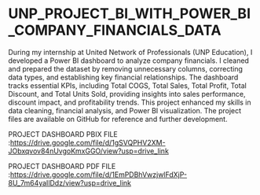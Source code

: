 # UNP_PROJECT_BI_WITH_POWER_BI_COMPANY_FINANCIALS_DATA

During my internship at United Network of Professionals (UNP Education), I developed a Power BI dashboard to analyze company financials. I cleaned and prepared the dataset by removing unnecessary columns, correcting data types, and establishing key financial relationships. The dashboard tracks essential KPIs, including Total COGS, Total Sales, Total Profit, Total Discount, and Total Units Sold, providing insights into sales performance, discount impact, and profitability trends. This project enhanced my skills in data cleaning, financial analysis, and Power BI visualization. The project files are available on GitHub for reference and further development.

PROJECT DASHBOARD PBIX FILE :https://drive.google.com/file/d/1gSVQPHV2XM-JObxqvov84nUvgoKmxGGO/view?usp=drive_link

PROJECT DASHBOARD PDF FILE :https://drive.google.com/file/d/1EmPDBhVwzjwlFdXjP-8U_7m64yaIlDdz/view?usp=drive_link

